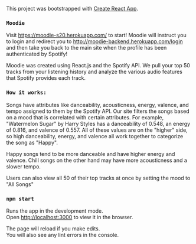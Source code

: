 This project was bootstrapped with [Create React App](https://github.com/facebook/create-react-app).

### `Moodie`
Visit https://moodie-s20.herokuapp.com/ to start! Moodie will instruct you to login and redirect you to http://moodie-backend.herokuapp.com/login and then take you back to the main site when the profile has been authenticated by Spotify! 

Moodie was created using React.js and the Spotify API. We pull your top 50 tracks from your listening history and analyze the various audio features that Spotify provides each track. 

### `How it works:`
Songs have attributes like danceability, acousticness, energy, valence, and tempo assigned to them by the Spotify API. Our site filters the songs based on a mood that is correlated with certain attributes. 
For example, "Watermelon Sugar" by Harry Styles has a danceability of 0.548, an energy of 0.816, and valence of 0.557. All of these values are on the "higher" side, so high danceability, energy, and valence all work together to categorize the song as "Happy". 

Happy songs tend to be more danceable and have higher energy and valence. Chill songs on the other hand may have more acousticness and a slower tempo. 

Users can also view all 50 of their top tracks at once by setting the mood to "All Songs"









### `npm start`

Runs the app in the development mode.<br />
Open [http://localhost:3000](http://localhost:3000) to view it in the browser.

The page will reload if you make edits.<br />
You will also see any lint errors in the console.



